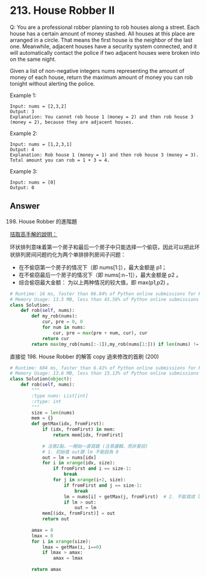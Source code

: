 # 213. House Robber II
Q: You are a professional robber planning to rob houses along a street. Each house has a certain amount of money stashed. All houses at this place are arranged in a circle. That means the first house is the neighbor of the last one. Meanwhile, adjacent houses have a security system connected, and it will automatically contact the police if two adjacent houses were broken into on the same night.

Given a list of non-negative integers nums representing the amount of money of each house, return the maximum amount of money you can rob tonight without alerting the police.

Example 1:
```
Input: nums = [2,3,2]
Output: 3
Explanation: You cannot rob house 1 (money = 2) and then rob house 3 (money = 2), because they are adjacent houses.
```
Example 2:
```
Input: nums = [1,2,3,1]
Output: 4
Explanation: Rob house 1 (money = 1) and then rob house 3 (money = 3).
Total amount you can rob = 1 + 3 = 4.
```
Example 3:
```
Input: nums = [0]
Output: 0
``` 
## Answer
198. House Robber 的進階題

[拮取高手解的說明：](https://leetcode-cn.com/problems/house-robber-ii/solution/213-da-jia-jie-she-iidong-tai-gui-hua-jie-gou-hua-/)

环状排列意味着第一个房子和最后一个房子中只能选择一个偷窃，因此可以把此环状排列房间问题约化为两个单排排列房间子问题：
* 在不偷窃第一个房子的情况下（即 nums[1:]），最大金额是 p1；
* 在不偷窃最后一个房子的情况下（即 nums[:n−1]），最大金额是 p2 。
* 综合偷窃最大金额： 为以上两种情况的较大值，即 max(p1,p2) 。

```python
# Runtime: 16 ms, faster than 86.84% of Python online submissions for House Robber II.
# Memory Usage: 13.5 MB, less than 45.56% of Python online submissions for House Robber II.
class Solution:
    def rob(self, nums):
        def my_rob(nums):
            cur, pre = 0, 0
            for num in nums:
                cur, pre = max(pre + num, cur), cur
            return cur
        return max(my_rob(nums[:-1]),my_rob(nums[1:])) if len(nums) != 1 else nums[0]

```

直接從 198. House Robber 的解答 copy 過來修改的首刷 (200)
```python
# Runtime: 604 ms, faster than 6.41% of Python online submissions for House Robber II.
# Memory Usage: 13.6 MB, less than 15.13% of Python online submissions for House Robber II.
class Solution(object):
    def rob(self, nums):
        """
        :type nums: List[int]
        :rtype: int
        """
        size = len(nums)
        mem = {}
        def getMax(idx, fromFirst):
            if (idx, fromFirst) in mem:
                return mem[idx, fromFirst]
            
            # 注意2點，一開始一直寫錯 (注意邏輯，而非套招)
            # 1. 初始值 out跟 lm 不能設為 0
            out = lm = nums[idx]
            for i in xrange(idx, size):
                if fromFirst and i == size-1:
                    break
                for j in xrange(i+2, size):
                    if fromFirst and j == size-1:
                        break
                    lm = nums[i] + getMax(j, fromFirst)  # 2. 不能寫成 lm += getMax(j)，否則 lm 一直遞增上去
                    if lm > out:
                        out = lm
            mem[(idx, fromFirst)] = out
            return out
            
        amax = 0
        lmax = 0
        for i in xrange(size):
            lmax = getMax(i, i==0)
            if lmax > amax:
                amax = lmax
                
        return amax
```